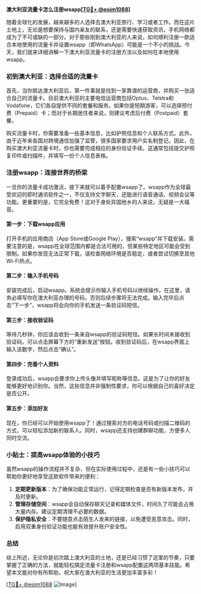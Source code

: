 **澳大利亚流量卡怎么注册wsapp[[TG💪+ @esim1088](https://t.me/s/esim1088)]**

随着全球化的发展，越来越多的人选择去澳大利亚旅行、学习或者工作。而在这片土地上，无论是想要保持与国内亲友的联系，还是需要快速获取资讯，手机网络都成为了不可或缺的一部分。对于那些刚到澳大利亚的人来说，如何顺利注册一款适合本地使用的流量卡并设置wsapp（即WhatsApp）可能是一个不小的挑战。今天，我们就来详细讲解一下澳大利亚流量卡的注册方法以及如何在本地使用wsapp。

### 初到澳大利亚：选择合适的流量卡

首先，当你抵达澳大利亚后，第一件事就是找到一家靠谱的运营商，并购买一张适合自己的流量卡。目前澳大利亚的主要电信运营商包括Optus、Telstra和Vodafone，它们各自提供不同的套餐和服务。如果你是短期游客，可以选择预付费（Prepaid）卡；而对于长期居住者来说，则建议考虑后付费（Postpaid）套餐。

购买流量卡时，你需要准备一些基本信息，比如护照信息和个人联系方式。此外，由于近年来各国对跨境通信加强了监管，很多国家要求用户实名制登记。因此，在购买澳大利亚流量卡时，你也需要完成相应的身份验证手续。这通常包括提交护照复印件或扫描件，并填写一份个人信息表格。

### 注册wsapp：连接世界的桥梁

一旦你的流量卡成功激活，接下来就可以着手配置wsapp了。wsapp作为全球最受欢迎的即时通讯软件之一，不仅支持文字聊天，还能进行语音通话、视频会议等功能。更重要的是，它完全免费！这对于身处异国他乡的人来说，无疑是一大福音。

#### 第一步：下载wsapp应用
打开手机的应用商店（App Store或Google Play），搜索“wsapp”并下载安装。需要注意的是，wsapp在全球范围内都是合法可用的，但某些特定地区可能会受到限制。如果你发现无法正常下载，请检查网络环境是否稳定，或者尝试切换至其他Wi-Fi热点。

#### 第二步：输入手机号码
安装完成后，启动wsapp。系统会提示你输入手机号码以继续操作。在这里，请务必填写你在澳大利亚办理的号码，否则后续步骤将无法完成。输入完毕后点击“下一步”，wsapp将会向你的手机发送一条验证码短信。

#### 第三步：接收验证码
等待几秒钟，你应该会收到一条来自wsapp的验证码短信。如果长时间未接收到验证码，可以点击屏幕下方的“重新发送”按钮。收到验证码后，在wsapp界面上输入该数字，然后点击“确认”。

#### 第四步：完善个人资料
登录成功后，wsapp会要求你上传头像并填写昵称等信息。这是为了让你的好友能够更好地识别你。当然，这些信息并非强制性要求，你可以根据自己的喜好决定是否公开。

#### 第五步：添加好友
现在，你已经可以开始使用wsapp了！通过搜索对方的电话号码或扫描二维码的方式，可以轻松添加新的联系人。同时，wsapp还支持创建群聊功能，方便多人同时交流。

### 小贴士：提高wsapp体验的小技巧

虽然wsapp的操作流程并不复杂，但在实际使用过程中，还是有一些小技巧可以帮助你更好地享受这款软件带来的便利：

1. **定期更新版本**：为了确保功能正常运行，记得定期检查是否有新版本发布，并及时更新。
2. **管理存储空间**：wsapp会自动保存聊天记录和媒体文件，时间久了可能会占用大量内存。建议定期清理不必要的数据。
3. **保护隐私安全**：不要随意点击陌生人发来的链接，以免遭受恶意攻击。同时，启用双重身份验证功能也能有效提升账户安全性。

### 总结

综上所述，无论你是初次踏上澳大利亚的土地，还是已经习惯了这里的节奏，只要掌握了正确的方法，就能轻松搞定流量卡注册和wsapp配置这两项基本技能。希望本文能对你有所帮助，祝大家在澳大利亚的生活更加丰富多彩！

[[TG💪+ @esim1088](https://t.me/s/esim1088) ![Image](https://i.postimg.cc/4NQfJmqS/Snipaste-2025-05-13-00-14-12.png)]